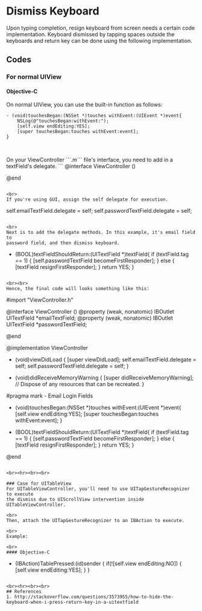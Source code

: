# Dismiss Keyboard
Upon typing completion, resign keyboard from screen needs a certain code
implementation. Keyboard dismissed by tapping spaces outside the keyboards and
return key can be done using the following implementation.

## Codes
### For normal UIView
#### Objective-C
On normal UIView, you can use the built-in function as follows:
```
- (void)touchesBegan:(NSSet *)touches withEvent:(UIEvent *)event{
    NSLog(@"touchesBegan:withEvent:");
    [self.view endEditing:YES];
    [super touchesBegan:touches withEvent:event];
}


```

<br>
On your ViewController ```.m``` file's interface, you need to add in a textField's
delegate.
```
@interface ViewController () <UITextFieldDelegate>

@end
```

<br>
If you're using GUI, assign the self delegate for execution.
```
self.emailTextField.delegate = self;
self.passwordTextField.delegate = self;
```

<br>
Next is to add the delegate methods. In this example, it's email field to
password field, and then dismiss keyboard.
```
- (BOOL)textFieldShouldReturn:(UITextField *)textField{
    if (textField.tag == 1) {
        [self.passwordTextField becomeFirstResponder];
    }
    else {
        [textField resignFirstResponder];
    }
    return YES;
}
```

<br><br>
Hence, the final code will looks something like this:
```

#import "ViewController.h"

@interface ViewController () <UITextFieldDelegate>
@property (weak, nonatomic) IBOutlet UITextField *emailTextField;
@property (weak, nonatomic) IBOutlet UITextField *passwordTextField;

@end

@implementation ViewController

- (void)viewDidLoad {
    [super viewDidLoad];
    self.emailTextField.delegate = self;
    self.passwordTextField.delegate = self;
}

- (void)didReceiveMemoryWarning {
    [super didReceiveMemoryWarning];
    // Dispose of any resources that can be recreated.
}


#pragma mark - Email Login Fields
- (void)touchesBegan:(NSSet *)touches withEvent:(UIEvent *)event{
    [self.view endEditing:YES];
    [super touchesBegan:touches withEvent:event];
}

- (BOOL)textFieldShouldReturn:(UITextField *)textField{
    if (textField.tag == 1) {
        [self.passwordTextField becomeFirstResponder];
    }
    else {
        [textField resignFirstResponder];
    }
    return YES;
}

@end

```

<br><hr><br><br>

### Case for UITableView
For UITableViewController, you'll need to use UITapGestureRecognizer to execute
the dismiss due to UIScrollView intervention inside UITableViewController.

<br>
Then, attach the UITapGestureRecognizer to an IBAction to execute.

<br>
Example:

<br>
#### Objective-C

```
- (IBAction)TablePressed:(id)sender
{
    if(![self.view endEditing:NO]) {
        [self.view endEditing:YES];
    }
}
```

<br><hr><br><br>
## References
1. http://stackoverflow.com/questions/3573955/how-to-hide-the-keyboard-when-i-press-return-key-in-a-uitextfield